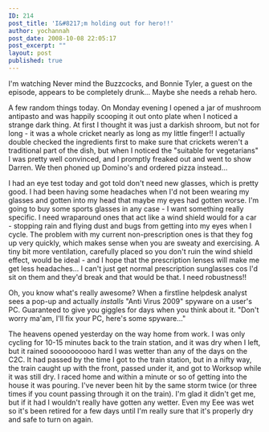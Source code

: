 ```yaml
---
ID: 214
post_title: 'I&#8217;m holding out for hero!!'
author: yochannah
post_date: 2008-10-08 22:05:17
post_excerpt: ""
layout: post
published: true
---
```

I'm watching Never mind the Buzzcocks, and Bonnie Tyler, a guest on the episode, appears to be completely drunk... Maybe she needs a rehab hero. 

A few random things today. On Monday evening I opened a jar of mushroom antipasto and was happily scooping it out onto plate when I noticed a strange dark thing. At first I thought it was just a darkish shroom, but not for long - it was a whole cricket nearly as long as my little finger!! I actually double checked the ingredients first to make sure that crickets weren't a traditional part of the dish, but when I noticed the "suitable for vegetarians" I was pretty well convinced, and I promptly freaked out and went to show Darren. We then phoned up Domino's and ordered pizza instead...

I had an eye test today and got told don't need new glasses, which is pretty good. I had been having some headaches when I'd not been wearing my glasses and gotten into my head that maybe my eyes had gotten worse. I'm going to buy some sports glasses in any case - I want something really specific. I need wraparound ones that act like a wind shield would for a car - stopping rain and flying dust and bugs from getting into my eyes when I cycle. The problem with my current non-prescription ones is that they fog up very quickly, which makes sense when you are sweaty and exercising. A tiny bit more ventilation, carefully placed so you don't ruin the wind shield effect, would be ideal - and I hope that the prescription lenses will make me get less headaches... I can't just get normal prescription sunglasses cos I'd sit on them and they'd break and that would be that. I need robustness!!

Oh, you know what's really awesome? When a firstline helpdesk analyst sees a pop-up and actually <em>installs</em> "Anti Virus 2009" spyware on a user's PC. Guaranteed to give you giggles for days when you think about it. "Don't worry ma'am, I'll fix your PC, here's some spyware..."

The heavens opened yesterday on the way home from work. I was only cycling for 10-15 minutes back to the train station, and it was dry when I left, but it rained soooooooooo hard I was wetter than any of the days on the C2C. It had passed by the time I got to the train station, but in a nifty way, the train caught up with the front, passed under it, and got to Worksop while it was still dry. I raced home and within a minute or so of getting into the house it was pouring. I've never been hit by the same storm twice (or three times if you count passing through it on the train). I'm glad it didn't get me, but if it had I wouldn't really have gotten any wetter. Even my Eee was wet so it's been retired for a few days until I'm really sure that it's properly dry and safe to turn on again.